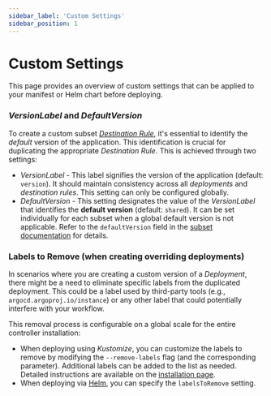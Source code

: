 ```yaml
---
sidebar_label: 'Custom Settings'
sidebar_position: 1
---
```


# Custom Settings

This page provides an overview of custom settings that can be applied to your manifest or Helm chart before deploying.

### _VersionLabel_ and _DefaultVersion_

To create a custom subset [_Destination Rule_][DR], it's essential to identify the *default* version of the application. This identification is crucial for duplicating the appropriate _Destination Rule_. This is achieved through two settings:

* _VersionLabel_ - This label signifies the version of the application (default: `version`). It should maintain consistency across all _deployments_ and _destination rules_. This setting can only be configured globally.
* _DefaultVersion_ - This setting designates the value of the _VersionLabel_ that identifies the **default version** (default: `shared`). It can be set individually for each subset when a global default version is not applicable. Refer to the `defaultVersion` field in the [subset documentation](./crd.md#subset) for details.

### Labels to Remove (when creating overriding deployments)

In scenarios where you are creating a custom version of a _Deployment_, there might be a need to eliminate specific labels from the duplicated deployment. This could be a label used by third-party tools (e.g., `argocd.argoproj.io/instance`) or any other label that could potentially interfere with your workflow.

This removal process is configurable on a global scale for the entire controller installation:

* When deploying using _Kustomize_, you can customize the labels to remove by modifying the `--remove-labels` flag (and the corresponding parameter). Additional labels can be added to the list as needed. Detailed instructions are available on the [installation page](../getting-started/installation.md#deploy-using-kustomize).
* When deploying via [Helm](../getting-started/installation.md#deploy-using-helm), you can specify the `labelsToRemove` setting.

[DR]: https://istio.io/latest/docs/reference/config/networking/destination-rule/